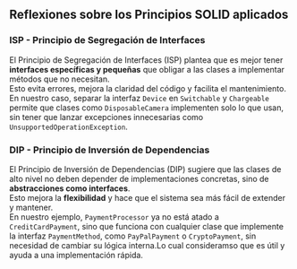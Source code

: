 ## Reflexiones sobre los Principios SOLID aplicados

### ISP - Principio de Segregación de Interfaces

El Principio de Segregación de Interfaces (ISP) plantea que es mejor tener **interfaces específicas y pequeñas** que obligar a las clases a implementar métodos que no necesitan.  
Esto evita errores, mejora la claridad del código y facilita el mantenimiento.  
En nuestro caso, separar la interfaz `Device` en `Switchable` y `Chargeable` permite que clases como `DisposableCamera` implementen solo lo que usan, sin tener que lanzar excepciones innecesarias como `UnsupportedOperationException`.

### DIP - Principio de Inversión de Dependencias

El Principio de Inversión de Dependencias (DIP) sugiere que las clases de alto nivel no deben depender de implementaciones concretas, sino de **abstracciones como interfaces**.  
Esto mejora la **flexibilidad** y hace que el sistema sea más fácil de extender y mantener.  
En nuestro ejemplo, `PaymentProcessor` ya no está atado a `CreditCardPayment`, sino que funciona con cualquier clase que implemente la interfaz `PaymentMethod`, como `PayPalPayment` o `CryptoPayment`, sin necesidad de cambiar su lógica interna.Lo cual consideramso que es útil y ayuda a una implementación rápida.

